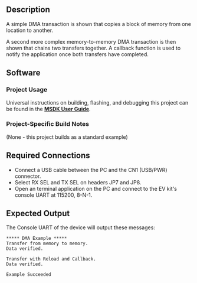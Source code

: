 ## Description

A simple DMA transaction is shown that copies a block of memory from one location to another.

A second more complex memory-to-memory DMA transaction is then shown that chains two transfers together.  A callback function is used to notify the application once both transfers have completed.


## Software

### Project Usage

Universal instructions on building, flashing, and debugging this project can be found in the **[MSDK User Guide](https://analogdevicesinc.github.io/msdk/USERGUIDE/)**.

### Project-Specific Build Notes

(None - this project builds as a standard example)

## Required Connections

-   Connect a USB cable between the PC and the CN1 (USB/PWR) connector.
-   Select RX SEL and TX SEL on headers JP7 and JP8.
-   Open an terminal application on the PC and connect to the EV kit's console UART at 115200, 8-N-1.

## Expected Output

The Console UART of the device will output these messages:

```
***** DMA Example *****
Transfer from memory to memory.
Data verified.

Transfer with Reload and Callback.
Data verified.

Example Succeeded
```


